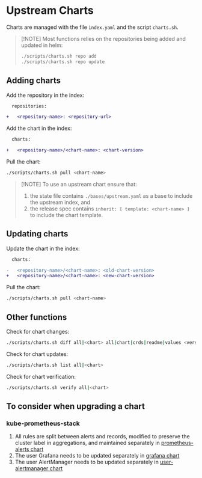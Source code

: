 # Upstream Charts

Charts are managed with the file `index.yaml` and the script `charts.sh`.

> [!NOTE] Most functions relies on the repositories being added and updated in helm:
>
> ```bash
> ./scripts/charts.sh repo add
> ./scripts/charts.sh repo update
> ```

## Adding charts

Add the repository in the index:

```diff
  repositories:

+   <repository-name>: <repository-url>
```

Add the chart in the index:

```diff
  charts:

+   <repository-name>/<chart-name>: <chart-version>
```

Pull the chart:

```bash
./scripts/charts.sh pull <chart-name>
```

> [!NOTE] To use an upstream chart ensure that:
>
> 1. the state file contains `./bases/upstream.yaml` as a base to include the upstream index, and
> 2. the release spec contains `inherit: [ template: <chart-name> ]` to include the chart template.

## Updating charts

Update the chart in the index:

```diff
  charts:

-   <repository-name>/<chart-name>: <old-chart-version>
+   <repository-name>/<chart-name>: <new-chart-version>
```

Pull the chart:

```bash
./scripts/charts.sh pull <chart-name>
```

## Other functions

Check for chart changes:

```bash
./scripts/charts.sh diff all|<chart> all|chart|crds|readme|values <version>
```

Check for chart updates:

```bash
./scripts/charts.sh list all|<chart>
```

Check for chart verification:

```bash
./scripts/charts.sh verify all|<chart>
```

## To consider when upgrading a chart

### kube-prometheus-stack
1. All rules are split between alerts and records, modified to preserve the cluster label in aggregations, and maintained separately in [prometheus-alerts chart](helmfile/charts/prometheus-alerts/)
1. The user Grafana needs to be updated separately in [grafana chart](helmfile/upstream/grafana)
1. The user AlertManager needs to be updated separately in [user-alertmanager chart](helmfile/charts/examples/user-alertmanager)
